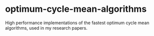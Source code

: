 optimum-cycle-mean-algorithms
=============================

High performance implementations of the fastest optimum cycle mean algorithms, used in my research papers.
